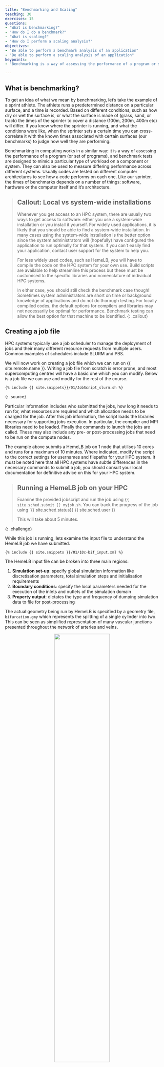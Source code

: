 ```yaml
---
title: "Benchmarking and Scaling"
teaching: 30
exercises: 15
questions:
- "What is benchmarking?"
- "How do I do a benchmark?"
- "What is scaling?"
- "How do I perform a scaling analysis?"
objectives:
- "Be able to perform a benchmark analysis of an application"
- "Be able to perform a scaling analysis of an application"
keypoints:
- "Benchmarking is a way of assessing the performance of a program or set of programs"

---
```


## What is benchmarking?

To get an idea of what we mean by benchmarking, let’s take the example of a sprint athlete. 
The athlete runs a predetermined distance on a particular surface, and a time is recorded. Based on different
conditions, such as how dry or wet the surface is, or what the surface is made of (grass, sand, or track) the times
of the sprinter to cover a distance (100m, 200m, 400m etc) will differ. If you know where the sprinter is running,
and what the conditions were like, when the sprinter sets a certain time you can cross-correlate it with the known 
times associated with certain surfaces (our benchmarks) to judge how well they are performing.

Benchmarking in computing works in a similar way: it is a way of assessing the performance of a program (or set of
programs), and benchmark tests are designed to mimic a particular type of workload on a component or system. They can
also be used to measure differing performance across different systems. Usually codes are tested on different computer
architectures to see how a code performs on each one. Like our sprinter, the times of benchmarks depends on a number
of things: software, hardware or the computer itself and it’s architecture.

> ## Callout: Local vs system-wide installations
>
> Whenever you get access to an HPC system, there are usually two ways to get access to
> software: either you use a system-wide installation or you install it yourself. For widely
> used applications, it is likely that you should be able to find a system-wide installation.
> In many cases using the system-wide installation is the better option since the system
> administrators will (hopefully) have configured the application to run optimally for
> that system. If you can't easily find your application, contact user support for the
> system to help you.
>
> For less widely used codes, such as HemeLB, you will have to compile the code on the HPC system
> for your own use. Build scripts are available to help streamline this process but these must be
> customised to the specific libraries and nomenclature of individual HPC systems.
>
> In either case, you should still check the benchmark case though! Sometimes system administrators are short
> on time or background knowledge of applications and do not do thorough testing. For locally compiled codes, the 
> default options for compilers and libraries may not necessarily be optimal for performance. Benchmark testing can
> allow the best option for that machine to be identified.
{: .callout}


## Creating a job file

HPC systems typically use a job scheduler to manage the deployment of jobs and their many different resource requests
from multiple users. Common examples of schedulers include SLURM and PBS. 

We will now work on creating a job file which we can run on {{ site.remote.name }}. Writing a job file from scratch is
error prone, and most supercomputing centres will have a basic one which you can modify. Below is a job file we can use
and modify for the rest of the course.

~~~
{% include {{ site.snippets}}/01/JobScript_slurm.sh %}
~~~
{: .source}

Particular information includes who submitted the jobs, how long it needs to run for, what resources are required
and which allocation needs to be charged for the job. After this job information, the script loads the libraries
necessary for supporting jobs execution. In particular, the compiler and MPI libraries need to be loaded. Finally the
commands to launch the jobs are called. These may also include any pre- or post-processing jobs that need to be run on
the compute nodes.

The example above submits a HemeLB job on 1 node that utilises 10 cores and runs for a maximum of 10 minutes. Where
indicated, modify the script to the correct settings for usernames and filepaths for your HPC system. It must be 
noted here that all HPC systems have subtle differences in the necessary commands to submit a job, you should consult 
your local documentation for definitive advice on this for your HPC system.

> ## Running a HemeLB job on your HPC
> 
> Examine the provided jobscript and run the job using `{{ site.sched.submit }} myjob.sh`. You can track the progress
> of the job using `{{ site.sched.status}} {{ site.sched.user }}
>
> This will take about 5 minutes.
>
{: .challenge}

While this job is running, lets examine the input file to understand the HemeLB job we have submitted.

~~~
{% include {{ site.snippets }}/01/10c-bif_input.xml %}
~~~

The HemeLB input file can be broken into three main regions: 

1. **Simulation set-up**: specify global simulation information like discretisation parameters, total 
   simulation steps and initialisation requirements
2. **Boundary conditions**: specify the local parameters needed for the execution of the inlets and outlets of the
   simulation domain
3. **Property output**: dictates the type and frequency of dumping simulation data to file for post-processing

The actual geometry being run by HemeLB is specified by a geometry file, `bifurcation.gmy` which represents the 
splitting of a single cylinder into two. This can be seen as simplified representation of many vascular junctions
presented throughout the network of arteries and veins.

<p align="center"><img src="../fig/01/BifurcationImage.png" width="60%"/></p>

## Understanding your output files

Your job will typically generate a number of output files. Firstly, there will be job output and error files with names
which have been specified in the job script. These are often denoted with the submitted job name and the job number 
assigned by the scheduler and are usually found in the same folder that the job script was submitted from. 

In a successful job, the error file should be empty (or only contain system specific, non-critical warnings) whilst the
output file will contain the screen based HemeLB output.

Secondly, HemeLB will generate its file based output in the `results` folder - the specific name is listed in the
job script with the `-out` option. Here both summary execution information and property output is contained in the
folder `results/Extracted`. For further guide on using the [`hemeXtract`tool](https://github.com/UCL-CCS/hemeXtract)
please see the tutorial on the HemeLB website.

Open the file `results/report.txt` to view a breakdown of statistics of the HemeLB job you've just run. An example file
is provided below:

~~~
{% include {{ site.snippets }}/01/ExampleReport.txt %}
~~~
{: .source}


**Breakdown of key parts of report - sites/node, simulation vs total job time, other areas of interest.**

**EDITME** How to understand your output files, and gain understanding of where most time is spent. Use examples.


> ## Editing the submission script
>
> Make a directory called `2n-bif` and copy the input files and job script into used in the previous exercise into it.
> 
> Often we need to run simulations on a larger quantity of resources than that provided by a single node. For HemeLB, 
> this change does not require any modification to the source code to achieve. Here we can easily request more nodes 
> for our study by changing the resources requested in the job submission scripts. It is important that
> when changing the resources requested, ensure that you also modify the execution line to use the desired resources. 
> In {{ site.sched.name }}, this can be automated with the `{{ site.sched.ntasks }}` shortcut.
>
> Modify the appropriate section in your submission script and investigate the effect of changing requested resources.
>
{: .challenge}

## Benchmarking in HemeLB: A case study

In the next section we will look at how we can use all this information to perform a scalability study, but first
let us ensure the concepts of benchmarking are clear.

> ## The ideal benchmarking study
>
> Benchmarking is a process that judges how well a piece of software runs on a system. Based on what you have learned
> thus far from running your own benchmarks, which of the following would represent a good benchmarking analysis?
>
> <p align="center"><img src="../fig/01/ep1_ideal_benchmark.png" width="100%"/></p>
>
> 1. 7 benchmarks, core count increases by factor of 2
> 2. 12 benchmarks, core count increases by factor of 2
> 3. 18 benchmarks, core count increases by factor of 2
> 4. 200 benchmarks, core count increases by 10
> 5. 20 benchmarks, node count increases linearly
> 6. 3 benchmarks; i) 1 core, ii) the maximum of cores possible, iii) a point at halfway
> 
> > ## Solution
> > 
> > 1. No, the core counts that are being benchmarked are too low and the number of points is not sufficient
> > 2. Yes, but depends on the software you are working with, how you want to use it, and how big your system is.
> >    This does not give a true view how scalable it is at higher core counts.
> > 3. Yes. If the system allows it and you have more cores at your disposal, this is the ideal benchmark to run. But
> >    as with #2, it depends on how you wish to utlise the software.
> > 4. No, although it increases by a factor of 10 to 2000 cores, there are too many points on the graph and therefore
> >    would be highly impractical. Benchmarks are used to get an idea of scalability, the exact performance will vary
> >    with every benchmark run.
> > 5. Yes. This is also a suitable metric for benchmarking, similar to response #3.
> > 6. No. While this will cover the spread of simulation possibilities on the machine, it will be too sparse to permit
> >    an appropriate characterisation of the the code on your system. Depending on the operational restrictions of your 
> >    system, full machine jobs may not be possible to run or may require a long time before it launches. 
> {: .solution}
{: .challenge}

**CW to edit: Benchmarking HemeLB**

## Scaling 

Going back to our athelete example from earlier, we may have determined the conditions and done a few benchmarks on
their performance over different distances, we might have learned a few things.

- how fast the athelete can run over short, medium and long distances
- the point at which the athelete can no longer perform at peak performance

In computational sense, scalability is defined as **the ability to handle more work as the size of the computer**
**application grows**. This term of scalability or scaling is widely used to indicate the ability of hardware and
software to deliver greater comptational power when the amount of resources is increased. When you are working on an
HPC cluster, it is very important that it is scalable, i.e. that the performance doesn't rapidly decrease the more 
cores/nodes that are assigned to a series of tasks.

Scalability can also be looked as in terms of parallelisation efficiency, which is the ratio between the actual
speedup and the ideal speedup obtained when using a certain number of processes. The overall term of speedup in HPC
can be defined with the formula `Speedup = t(1)/t(N)`.

Here, `t(1)` is the computational time for running the software using one processor and `t(N)` is the comptational time
running the software with N proceeses. An ideal situation is to have a linear speedup, equal to the number of
processors (speedup = N), so every processor contributes 100% of its computational power. In most cases, as an
idealised situation this is very hard to attain.

### Weak scaling vs Strong scaling

Applications can be divided into either **strong scaling** or **weak scaling** applications.

For **weak scaling**, the problem size increases as does the number of processors. In this situation, we usually want
to increase our workload without increasing our *walltime*, and we do that by using additional resources.

> ## Gustafson-Barsis' Law
>
> *Speedup should be measured by scaling the problem to the number of processes, not by fixing the problem size.*
> 
> `Speedup = s + p * N`
>
> where `s` is the proportion of the execution time spent on serial code, `p` is the amount of time spent on 
> parallelised code and `N` is the number of processes.
>
{: .callout}

For **strong scaling**, the number of processes is increased whilst the problem size remains the same, resulting in a
reduced workload for each processor. 

> ## Amdahl's Law
>
> The speedup is limited by the fraction of the serial part of the software that is not amenable to parallelisation
>
> `Speedup = 1/( s + p / N )`
> 
> where `s` is the proportion of the execution time spent on serial code, `p` is the amount of time spent on 
> parallelised code and `N` is the number of processes.
>
{: .callout}

Whether one is most concerned with strong or weak scaling can depends on the type of problem being studied and the resources 
available to the user. For large machines, where extra resources are relatively cheap, strong scaling ability can be more useful.
This allows problems to be solved more quickly. 

> ## Determine best performance from a scalability study
> 
> Consider the following scalability plot for a random application
> 
> <p align="center"><img src="../fig/01/scalability_study.png" width="50%"/></p>
> 
> At what point would you consider to be peak performance in this example.
>
> 1. A: The point where performance gains are no longer linear
> 2. B: The apex of the curve
> 3. C: The maximum core count
> 4. None of the above 
> 
> You may find that a scalability graph my vary if you ran the same code on a different machine. Why?
> 
> > ## Solution
> > 
> > 1. No, the performance is still increasing, at this point we are no longer achieving perfect scalability.
> > 2. Yes, the performance peaks at this location, and one cannot get higher speed up with this set up.
> > 3. No, peak performance has already been achieved, and increasing the core count will onlt reduce performance.
> > 4. No, although you can run extra benchmarks to find the exact number of cores at which the inflection point truly
> >    lies, there is no real purpose for doing so.
> >
> > Tying into the answer for #4, if you produce scalability studies on different machines, they will be different
> > because of the different setup, hardware of the machine. You are never going to get two scalability studies which
> > are identical, but they will agree to some point.
> {: .solution}
{: .challenge}

**EDITME** (This section needs more expandid) JM-Ok now?

Scaling behaviour in computation is centred around the effective use of resources as you
scale up the amount of computing resources you use. An example of "perfect" scaling would
be that when we use twice as many CPUs, we get an answer in half the time. "Poor" scaling
would be when the answer takes only 10% less time when we double the CPUs. "Bad" scaling 
may see a job take longer to complete when more nodes are provided. This example is one of
**strong scaling**, where we have a fixed problem size and need to know how quickly we can 
solve it. The total workload doesn't change as we increase our resources. 

The behaviour of a code in this strong scaling setting is a function of both code design and 
hardware layout. "Good" strong scaling behaviour occurs when the time required for computing 
a solution outweighs the time taken for communication to occur. Less desirable scaling performance
is observed when this balance tips and communication time outweighs compute time. The point 
at which this occurs varies between machines and again emphasise the need for benchmarking.

HemeLB is a code that has demonstrated very good strong scaling characteristics on several 
large supercomputers up to full machine scale. **FIGURES here - files/SNG* plots** The plots below provide examples of such 
performance on the German machine SuperMUC-NG. These demonstrate how the performance varies 
between 864 and 309,120 CPU cores in terms of both walltime used in the simulation phase 
and the speed-up observed compared to the smallest number of cores used. 

> ## Plotting strong scalability
>
> Using the original job script run HemeLB jobs at least 6 different job sizes, preferably over 
> multiple nodes. For the size of job provided here, we suggest aiming for a maximum of around
> 200 cores. After each job, record the `Simulation Time` from the Report.txt file.
>
> Now that you have results for 1 core, 4 cores and 2 nodes, create a *scalability plot* with
> the number of CPU cores on the X-axis and the simulation times on the Y-axis (use your
> favourite plotting tool, an online plotter or even pen and paper).
>
> Are you close to "perfect" scalability?
>
{: .challenge}

In this exercise you have plotted performance against simulation time. However this is not
the only way to assess the scalability performance of the code on your machine. Speed-up is 
another commonly used measure. At a given core count, the speed-up can be computed by 

`Speedup = SimTimeAtLeastCores/SimTimeAtCurrentCores`

For a perfectly scaling code, the computational speed up will match the scale-up in cores used.
This line can be used as an 'Ideal' measure to assess local machine performance. It can also
be useful to construct a line of 'Good' scaling - 75% efficient for example - to further 
assist in performance evaluation. 

Some measure of algorithmic speed can also be useful for evaluating machine performance. For
lattice Boltzmann method based codes such as HemeLB, a common metric is MLUPS - Millions of 
Lattice site Updates Per Second - which is often expressed as a core based value and can be
computed by:

`MLUPS = (NumSites * NumSimulationSteps)/(1e6 * SimulationTime * Cores)`

When plotted over a number of simulation size for a given machine, this metric will display a
steady plateau in the regime where communication is masked by computation. When this declines, 
it illustrates when communication begins to take much longer to perform. The point at which this
occurs will depend on the size of the geometry used and the performance characteristics of the 
given machine. As an illustration we have generated examples of these plots for the test bifurcation
case on SuperMUC-NG. We have also illustrated the effect of different axes scaling can have on
presenting scaling performance. The use of logarithmic scales can allow scaling to be easily 
viewed but it can also make changes in values harder to assess. Linear scales make axes easier to 
interpret but can also make it harder to distinguish between individual points. **fig/plots**

These figures also highlight two other characteristics of assessing performance. In our SuperMUC-NG
results, the four data points at the lowest core counts appear to have better performance than that
at higher core counts. Here this is due to the the transition from one to multiple nodes on this machine 
and this has a consequence on communication performance. Similarly is the presence of some seemingly
unusual data results. The performance of computer hardware can be occasionally variable and a 
single non-performant core will impact the result of the whole simulation. This emphasises the need 
to repeat key benchmark tests to ensure a reliable measure of performance is obtained. 

### Weak scaling

For **weak scaling**, we want usually want to increase our workload without increasing
our *walltime*,
and we do that by using additional resources. (**EDIT ME NEEDS CHANGING BASED ON WHETHER THIS WILL BE KEPT**)
To consider this in more detail, let's head
back to our chefs again from the previous episode, where we had more people to serve
but the same amount of time to do it in.

We hired extra chefs who have specialisations but let us assume that they are all bound
by secrecy, and are not allowed to reveal to you
what their craft is, pastry, meat, fish, soup, etc. You have to find out what their
specialities are, what do you do? Do a test run and assign a chef to each course. Having
a worker set to each task is all well and good, but there are certain combinations which
work and some which do not, you might get away with your starter chef preparing a fish
course, or your lamb chef switching to cook beef and vice versa, but you wouldn't put
your pastry chef in charge of the main meat dish, you leave that to someone more
qualified and better suited to the job.

Scaling in computing works in a similar way, thankfully not to that level of detail
where one specific core is suited to one specific task, but finding the best combination
is important and can hugely impact your code's performance. As ever with enhancing
performance, you may have the resources, but the effective use of the resources is
where the challenge lies. Having each chef cooking their specialised dishes would be
good weak scaling: an effective use of your additional resources. Poor weak scaling
will likely result from having your pastry chef doing the main dish.

Weak scaling with HemeLB can be challenging to undertake as it is difficult to reliably
guarantee an even division of work between processors for a given problem. This is due
to the load partitioning algorithm used which must be able to deal with sparse and complex
geometry shapes.
